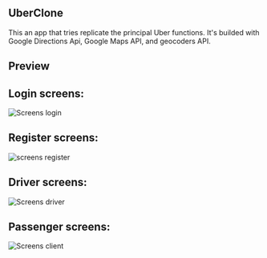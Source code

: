 ## UberClone
This an app that tries replicate the principal Uber functions. It's builded with Google Directions Api, Google Maps API, and geocoders API.

## Preview

## Login screens:

![Screens login](https://user-images.githubusercontent.com/68910956/104379766-b766d080-5508-11eb-94f3-c9a220f64acd.png)

## Register screens:

![screens register](https://user-images.githubusercontent.com/68910956/104379950-fb59d580-5508-11eb-8e2d-5bbc363628f8.png)

## Driver screens:

![Screens driver](https://user-images.githubusercontent.com/68910956/104380005-1a586780-5509-11eb-83c0-4f91af78d7b5.png)

## Passenger screens:

![Screens client](https://user-images.githubusercontent.com/68910956/104380071-31975500-5509-11eb-88dc-32a7fbc017de.png)
